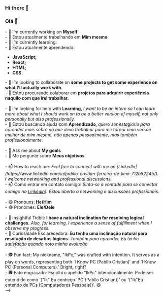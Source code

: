 ### Hi there 👋
### Olá 👋

<div>
  - 🔭 I’m currently working on <b>Myself</b><br />
  - 🔭 Estou atualmente trabalhando em <b>Mim mesmo</b><br />
  - 🌱 I’m currently learning:<br />
  - 🌱 Estou atualmente aprendendo:
</div>
<ul>
  <b>
    <li>JavaScript;</li>
    <li>React;</li>
    <li>HTML;</li>
    <li>CSS.</li>
  </b>
</ul>
- 👯 I’m looking to collaborate on <b>some projects to get some experience on what I'll actually work with.</b><br />
- 👯 Estou procurando colaborar em <b>projetos para adquirir experiência naquilo com que irei trabalhar.</b><br /><br />
- 🤔 I’m looking for help with <b>Learning</b>, <i>I want to be an intern so I can learn more about what I should work on to be a better version of myself, not only personally but also professionally.</i><br />
- 🤔 Estou buscando ajuda com <b>Aprendizado</b>, <i>quero ser estagiário para aprender mais sobre no que devo trabalhar para me tornar uma versão melhor de mim mesmo, não apenas pessoalmente, mas também profissionalmente.</i><br /><br />
- 💬 Ask me about <b>My goals</b><br />
- 💬 Me pergunte sobre <b>Meus objetivos</b><br /><br />
- 📫 How to reach me: <i>Feel free to connect with me on [LinkedIn](https://www.linkedin.com/in/pabllo-cristian-ferreira-de-lima-712b5224b/). I welcome networking and professional discussions.</i><br />
- 📫 Como entrar em contato comigo: <i>Sinta-se a vontade para se conectar comigo no <a href="https://www.linkedin.com/in/pabllo-cristian-ferreira-de-lima-712b5224b/"><u>Linkedin</u></a>). Estou aberto a networking e discussões profissionais.</i><br /><br />
- 😄 Pronouns: <b>He/Him</b><br />
- 😄 Pronomes: <b>Ele/Dele</b><br /><br />
- 🚀 Insightful Tidbit: <b>I have a natural inclination for resolving logical challenges.</b> <i>Also, for learning, I experience a sense of fulfillment when I observe my progress.</i><br />
- 🚀 Curiosidade Esclarecedora: <b>Eu tenho uma inclinação natural para resolução de desafios lógicos.</b> <i>Também para aprender, Eu tenho satisfação quando noto minha evolução</i><br /><br />
- 🕵️ Fun fact: My nickname, "IkPc," was crafted with intention. It serves as a play on words, representing both 'I Know PC (Pabllo Cristian)' and 'I Know PC (Personal Computers).' Bright, right?<br />
- 🕵️ Fato engraçado: Escolhi o apelido "IkPc" intencionalmente. Pode ser entendido como '("Ik" Eu conheço 'PC'(Pabllo Cristian))' ou '("Ik"Eu entendo de PCs (Computadores Pessoais))'. 😄<br />
-->
